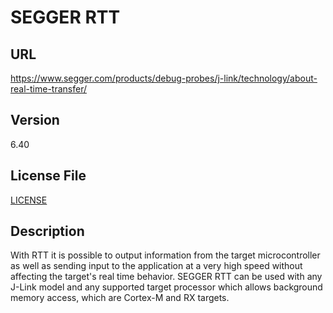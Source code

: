 # SEGGER RTT

## URL

https://www.segger.com/products/debug-probes/j-link/technology/about-real-time-transfer/

## Version

6.40

## License File

[LICENSE](SEGGER_RTT_V640/License.txt)

## Description

With RTT it is possible to output information from the target microcontroller as
well as sending input to the application at a very high speed without affecting
the target's real time behavior. SEGGER RTT can be used with any J-Link model and
any supported target processor which allows background memory access, which are
Cortex-M and RX targets.
